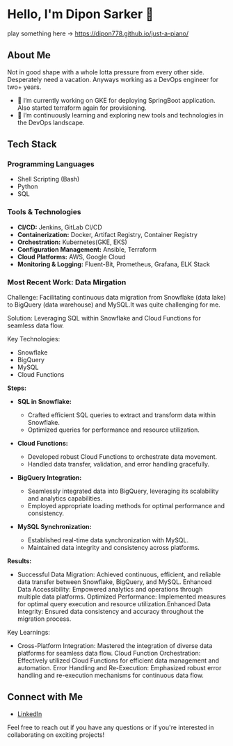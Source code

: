 # Hello, I'm Dipon Sarker 👋

play something here -> https://dipon778.github.io/just-a-piano/

## About Me

Not in good shape with a whole lotta pressure from every other side. Desperately need a vacation. 
Anyways working as a DevOps engineer for two+ years. 

- 🔭 I’m currently working on GKE for deploying SpringBoot application. Also started terraform again for provisioning. 
- 🌱 I’m continuously learning and exploring new tools and technologies in the DevOps landscape.

## Tech Stack

### Programming Languages

- Shell Scripting (Bash)
- Python
- SQL

### Tools & Technologies

- **CI/CD:** Jenkins, GitLab CI/CD
- **Containerization:** Docker, Artifact Registry, Container Registry
- **Orchestration:** Kubernetes(GKE, EKS)
- **Configuration Management:** Ansible, Terraform
- **Cloud Platforms:** AWS, Google Cloud
- **Monitoring & Logging:** Fluent-Bit, Prometheus, Grafana, ELK Stack

### Most Recent Work: Data Mirgation

Challenge: Facilitating continuous data migration from Snowflake (data lake) to BigQuery (data warehouse) and MySQL.It was quite challenging for me.

Solution: Leveraging SQL within Snowflake and Cloud Functions for seamless data flow.

Key Technologies:

- Snowflake
- BigQuery
- MySQL
- Cloud Functions

**Steps:**

- **SQL in Snowflake:**
    - Crafted efficient SQL queries to extract and transform data within Snowflake.
    - Optimized queries for performance and resource utilization.

- **Cloud Functions:**
    - Developed robust Cloud Functions to orchestrate data movement.
    - Handled data transfer, validation, and error handling gracefully.

- **BigQuery Integration:**
    - Seamlessly integrated data into BigQuery, leveraging its scalability and analytics capabilities.
    - Employed appropriate loading methods for optimal performance and consistency.

- **MySQL Synchronization:**
    - Established real-time data synchronization with MySQL.
    - Maintained data integrity and consistency across platforms.


**Results:**

-    Successful Data Migration: Achieved continuous, efficient, and reliable data transfer between Snowflake, BigQuery, and MySQL. Enhanced Data Accessibility: Empowered analytics and operations through multiple data platforms. Optimized Performance: Implemented measures for optimal query execution and resource utilization.Enhanced Data Integrity: Ensured data consistency and accuracy throughout the migration process.

Key Learnings:

-    Cross-Platform Integration: Mastered the integration of diverse data platforms for seamless data flow.
    Cloud Function Orchestration: Effectively utilized Cloud Functions for efficient data management and automation.
    Error Handling and Re-Execution: Emphasized robust error handling and re-execution mechanisms for continuous data flow.

## Connect with Me

- [LinkedIn](https://www.linkedin.com/in/dipon778)

Feel free to reach out if you have any questions or if you're interested in collaborating on exciting projects!
<!---
[![Your Name's GitHub Stats](https://github-readme-stats.vercel.app/api?username=dipon778&show_icons=true&hide=contribs)](https://github.com/dipon778)
---!>
